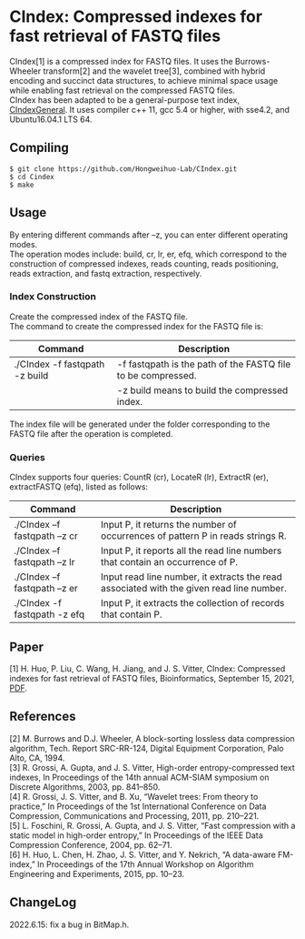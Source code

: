 # CIndex: Compressed indexes for fast retrieval of FASTQ files 
CIndex[1] is a compressed index for FASTQ files. It uses the Burrows-Wheeler transform[2] and the wavelet tree[3], combined with hybrid encoding and succinct data structures, to achieve minimal space usage while enabling fast retrieval on the compressed FASTQ files.  
CIndex has been adapted to be a general-purpose text index, [CIndexGeneral](https://github.com/Hongweihuo-Lab/CIndexGeneral). It uses compiler c++ 11, gcc 5.4 or higher, with sse4.2, and Ubuntu16.04.1 LTS 64.
## Compiling 
    $ git clone https://github.com/Hongweihuo-Lab/CIndex.git
    $ cd Cindex
    $ make
## Usage
By entering different commands after –z, you can enter different operating modes.  
The operation modes include: build, cr, lr, er, efq, which correspond to the construction of compressed indexes, reads counting, reads positioning, reads extraction, and fastq extraction, respectively.
### Index Construction
Create the compressed index of the FASTQ file.   
The command to create the compressed index for the FASTQ file is:   

| Command | Description |
| --- | --- |
|./CIndex -f fastqpath -z build |  -f fastqpath is the path of the FASTQ file to be compressed. 
  |  |   -z build means to build the compressed index.   

The index file will be generated under the folder corresponding to the FASTQ file after the operation is completed.
### Queries
CIndex supports four queries: CountR (cr), LocateR (lr), ExtractR (er), extractFASTQ (efq), listed as follows:

| Command | Description |
| --- | --- |
| ./CIndex –f fastqpath –z cr   | Input P, it returns the number of occurrences of pattern P in reads strings R. 
| ./CIndex –f fastqpath –z lr   | Input P, it reports all the read line numbers that contain an occurrence of P.
| ./CIndex –f fastqpath –z er   | Input read line number, it extracts the read associated with the given read line number.
| ./CIndex -f fastqpath -z efq  | Input P, it extracts the collection of records that contain P.

## Paper
[1] H. Huo, P. Liu, C. Wang, H. Jiang, and J. S. Vitter, CIndex: Compressed indexes for fast retrieval of FASTQ files, Bioinformatics, September 15, 2021,  [PDF](https://doi.org/10.1093/bioinformatics/btab655). 

## References
[2] M. Burrows and D.J. Wheeler, A block-sorting lossless data compression algorithm, Tech. Report SRC-RR-124, Digital Equipment Corporation, Palo Alto, CA, 1994.   
[3] R. Grossi, A. Gupta, and J. S. Vitter, High-order entropy-compressed text indexes, In Proceedings of the 14th annual ACM-SIAM symposium on Discrete Algorithms, 2003, pp. 841–850.    
[4] R. Grossi, J. S. Vitter, and B. Xu, “Wavelet trees: From theory to practice,” In Proceedings of the 1st International Conference on Data Compression, Communications and Processing, 2011, pp. 210–221.  
[5] L. Foschini, R. Grossi, A. Gupta, and J. S. Vitter, “Fast compression with a static model in high-order entropy,” In Proceedings of the IEEE Data Compression Conference, 2004, pp. 62–71.   
[6]  H. Huo, L. Chen, H. Zhao, J. S. Vitter, and Y. Nekrich, “A data-aware FM-index,” In Proceedings of the 17th Annual Workshop on Algorithm Engineering and Experiments, 2015, pp. 10–23.

## ChangeLog 
2022.6.15: fix a bug in BitMap.h.
